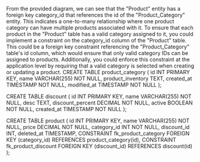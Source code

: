 From the provided diagram, we can see that the "Product" entity has a foreign key category_id that references the id of the "Product_Category" entity. This indicates a one-to-many relationship where one product category can have multiple products associated with it.
To ensure that each product in the "Product" table has a valid category assigned to it, you could implement a constraint on the category_id column of the "Product" table. This could be a foreign key constraint referencing the "Product_Category" table's id column, which would ensure that only valid category IDs can be assigned to products. Additionally, you could enforce this constraint at the application level by requiring that a valid category is selected when creating or updating a product.
CREATE TABLE product_category (
    id INT PRIMARY KEY,
    name VARCHAR(255) NOT NULL,
    product_inventory TEXT,
    created_at TIMESTAMP NOT NULL,
    modified_at TIMESTAMP NOT NULL
);

CREATE TABLE discount (
    id INT PRIMARY KEY,
    name VARCHAR(255) NOT NULL,
    desc TEXT,
    discount_percent DECIMAL NOT NULL,
    active BOOLEAN NOT NULL,
    created_at TIMESTAMP NOT NULL
);

CREATE TABLE product (
    id INT PRIMARY KEY,
    name VARCHAR(255) NOT NULL,
    price DECIMAL NOT NULL,
    category_id INT NOT NULL,
    discount_id INT,
    deleted_at TIMESTAMP,
    CONSTRAINT fk_product_category
        FOREIGN KEY (category_id)
        REFERENCES product_category(id),
    CONSTRAINT fk_product_discount
        FOREIGN KEY (discount_id)
        REFERENCES discount(id)
);
